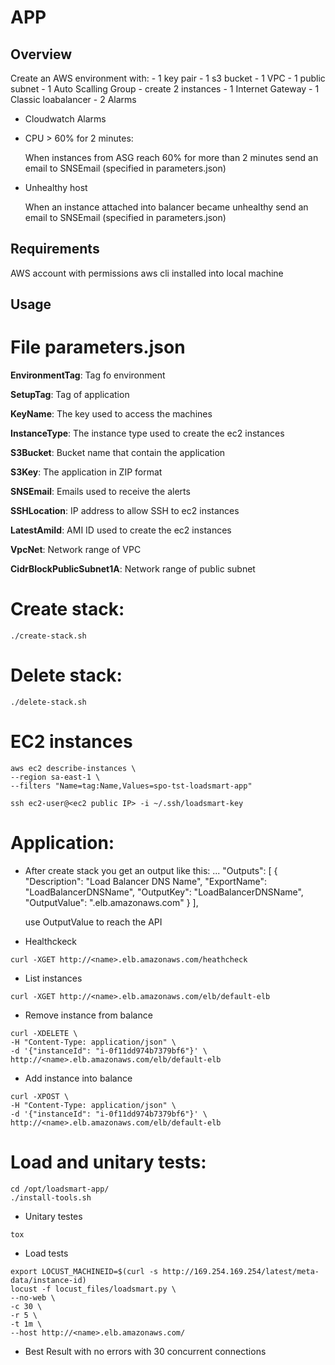 # APP

## Overview
Create an AWS environment with:
    - 1 key pair
    - 1 s3 bucket
    - 1 VPC
    - 1 public subnet 
    - 1 Auto Scalling Group 
        - create 2 instances
    - 1 Internet Gateway
    - 1 Classic loabalancer
    - 2 Alarms

* Cloudwatch Alarms

- CPU > 60% for 2 minutes: 

    When instances from ASG reach 60% for more than 2 minutes send an email to SNSEmail  (specified in parameters.json)

- Unhealthy host

    When an instance attached into balancer became unhealthy send an email to SNSEmail (specified in parameters.json)

## Requirements
AWS account with permissions
aws cli installed into local machine

## Usage

# File parameters.json

**EnvironmentTag**: Tag fo environment 

**SetupTag**: Tag of application

**KeyName**: The key used to access the machines

**InstanceType**: The instance type used to create the ec2 instances

**S3Bucket**: Bucket name that contain the application 

**S3Key**: The application in ZIP format

**SNSEmail**: Emails used to receive the alerts

**SSHLocation**: IP address to allow SSH to ec2 instances

**LatestAmiId**: AMI ID used to create the ec2 instances 

**VpcNet**: Network range of VPC

**CidrBlockPublicSubnet1A**: Network range of public subnet


# Create stack:

```
./create-stack.sh
```

# Delete stack:

```
./delete-stack.sh
```


# EC2 instances

```
aws ec2 describe-instances \
--region sa-east-1 \
--filters "Name=tag:Name,Values=spo-tst-loadsmart-app"
```

```
ssh ec2-user@<ec2 public IP> -i ~/.ssh/loadsmart-key
```


# Application:

-   After create stack you get an output like this:
    ...
    "Outputs": [
        {
            "Description": "Load Balancer DNS Name", 
            "ExportName": "LoadBalancerDNSName", 
            "OutputKey": "LoadBalancerDNSName", 
            "OutputValue": "<name>.elb.amazonaws.com"
        }
    ], 

    use OutputValue to reach the API

* Healthckeck 

```
curl -XGET http://<name>.elb.amazonaws.com/heathcheck
```

* List instances

```
curl -XGET http://<name>.elb.amazonaws.com/elb/default-elb
```

*  Remove instance from balance

```
curl -XDELETE \
-H "Content-Type: application/json" \
-d '{"instanceId": "i-0f11dd974b7379bf6"}' \
http://<name>.elb.amazonaws.com/elb/default-elb
```

* Add instance into balance

```
curl -XPOST \
-H "Content-Type: application/json" \
-d '{"instanceId": "i-0f11dd974b7379bf6"}' \
http://<name>.elb.amazonaws.com/elb/default-elb
```

# Load and unitary tests:

```
cd /opt/loadsmart-app/
./install-tools.sh
```

* Unitary testes

```
tox
```

* Load tests

```
export LOCUST_MACHINEID=$(curl -s http://169.254.169.254/latest/meta-data/instance-id)
locust -f locust_files/loadsmart.py \
--no-web \
-c 30 \
-r 5 \
-t 1m \
--host http://<name>.elb.amazonaws.com/
```

- Best Result with no errors with 30 concurrent connections 

